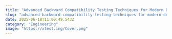 ```yaml
---
title: "Advanced Backward Compatibility Testing Techniques for Modern Development"
slug: "advanced-backward-compatibility-testing-techniques-for-modern-development"
date: 2025-06-18T11:00:49.543Z
category: "Engineering"
image: "https://xtest.ing/Cover.png"
---
```



